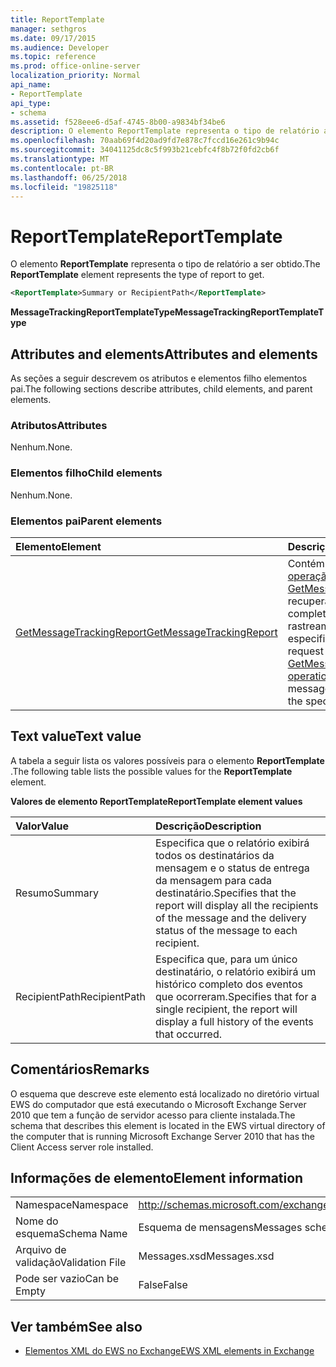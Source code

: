 ```yaml
---
title: ReportTemplate
manager: sethgros
ms.date: 09/17/2015
ms.audience: Developer
ms.topic: reference
ms.prod: office-online-server
localization_priority: Normal
api_name:
- ReportTemplate
api_type:
- schema
ms.assetid: f528eee6-d5af-4745-8b00-a9834bf34be6
description: O elemento ReportTemplate representa o tipo de relatório a ser obtido.
ms.openlocfilehash: 70aab69f4d20ad9fd7e878c7fccd16e261c9b94c
ms.sourcegitcommit: 34041125dc8c5f993b21cebfc4f8b72f0fd2cb6f
ms.translationtype: MT
ms.contentlocale: pt-BR
ms.lasthandoff: 06/25/2018
ms.locfileid: "19825118"
---
```

# <a name="reporttemplate"></a><span data-ttu-id="f1b6c-103">ReportTemplate</span><span class="sxs-lookup"><span data-stu-id="f1b6c-103">ReportTemplate</span></span>

<span data-ttu-id="f1b6c-104">O elemento **ReportTemplate** representa o tipo de relatório a ser obtido.</span><span class="sxs-lookup"><span data-stu-id="f1b6c-104">The **ReportTemplate** element represents the type of report to get.</span></span> 
  
```xml
<ReportTemplate>Summary or RecipientPath</ReportTemplate>
```

 <span data-ttu-id="f1b6c-105">**MessageTrackingReportTemplateType**</span><span class="sxs-lookup"><span data-stu-id="f1b6c-105">**MessageTrackingReportTemplateType**</span></span>
## <a name="attributes-and-elements"></a><span data-ttu-id="f1b6c-106">Attributes and elements</span><span class="sxs-lookup"><span data-stu-id="f1b6c-106">Attributes and elements</span></span>

<span data-ttu-id="f1b6c-107">As seções a seguir descrevem os atributos e elementos filho elementos pai.</span><span class="sxs-lookup"><span data-stu-id="f1b6c-107">The following sections describe attributes, child elements, and parent elements.</span></span>
  
### <a name="attributes"></a><span data-ttu-id="f1b6c-108">Atributos</span><span class="sxs-lookup"><span data-stu-id="f1b6c-108">Attributes</span></span>

<span data-ttu-id="f1b6c-109">Nenhum.</span><span class="sxs-lookup"><span data-stu-id="f1b6c-109">None.</span></span>
  
### <a name="child-elements"></a><span data-ttu-id="f1b6c-110">Elementos filho</span><span class="sxs-lookup"><span data-stu-id="f1b6c-110">Child elements</span></span>

<span data-ttu-id="f1b6c-111">Nenhum.</span><span class="sxs-lookup"><span data-stu-id="f1b6c-111">None.</span></span>
  
### <a name="parent-elements"></a><span data-ttu-id="f1b6c-112">Elementos pai</span><span class="sxs-lookup"><span data-stu-id="f1b6c-112">Parent elements</span></span>

|<span data-ttu-id="f1b6c-113">**Elemento**</span><span class="sxs-lookup"><span data-stu-id="f1b6c-113">**Element**</span></span>|<span data-ttu-id="f1b6c-114">**Descrição**</span><span class="sxs-lookup"><span data-stu-id="f1b6c-114">**Description**</span></span>|
|:-----|:-----|
|[<span data-ttu-id="f1b6c-115">GetMessageTrackingReport</span><span class="sxs-lookup"><span data-stu-id="f1b6c-115">GetMessageTrackingReport</span></span>](getmessagetrackingreport.md) <br/> |<span data-ttu-id="f1b6c-116">Contém a solicitação para a [operação GetMessageTrackingReport](getmessagetrackingreport-operation.md) recuperar a mensagem completa relatório de rastreamento para a ID especificada.</span><span class="sxs-lookup"><span data-stu-id="f1b6c-116">Contains the request for the [GetMessageTrackingReport operation](getmessagetrackingreport-operation.md) to retrieve the full message tracking report for the specified ID.</span></span>  <br/> |
   
## <a name="text-value"></a><span data-ttu-id="f1b6c-117">Text value</span><span class="sxs-lookup"><span data-stu-id="f1b6c-117">Text value</span></span>

<span data-ttu-id="f1b6c-118">A tabela a seguir lista os valores possíveis para o elemento **ReportTemplate** .</span><span class="sxs-lookup"><span data-stu-id="f1b6c-118">The following table lists the possible values for the **ReportTemplate** element.</span></span> 
  
<span data-ttu-id="f1b6c-119">**Valores de elemento ReportTemplate**</span><span class="sxs-lookup"><span data-stu-id="f1b6c-119">**ReportTemplate element values**</span></span>

|<span data-ttu-id="f1b6c-120">**Valor**</span><span class="sxs-lookup"><span data-stu-id="f1b6c-120">**Value**</span></span>|<span data-ttu-id="f1b6c-121">**Descrição**</span><span class="sxs-lookup"><span data-stu-id="f1b6c-121">**Description**</span></span>|
|:-----|:-----|
|<span data-ttu-id="f1b6c-122">Resumo</span><span class="sxs-lookup"><span data-stu-id="f1b6c-122">Summary</span></span>  <br/> |<span data-ttu-id="f1b6c-123">Especifica que o relatório exibirá todos os destinatários da mensagem e o status de entrega da mensagem para cada destinatário.</span><span class="sxs-lookup"><span data-stu-id="f1b6c-123">Specifies that the report will display all the recipients of the message and the delivery status of the message to each recipient.</span></span>  <br/> |
|<span data-ttu-id="f1b6c-124">RecipientPath</span><span class="sxs-lookup"><span data-stu-id="f1b6c-124">RecipientPath</span></span>  <br/> |<span data-ttu-id="f1b6c-125">Especifica que, para um único destinatário, o relatório exibirá um histórico completo dos eventos que ocorreram.</span><span class="sxs-lookup"><span data-stu-id="f1b6c-125">Specifies that for a single recipient, the report will display a full history of the events that occurred.</span></span>  <br/> |
   
## <a name="remarks"></a><span data-ttu-id="f1b6c-126">Comentários</span><span class="sxs-lookup"><span data-stu-id="f1b6c-126">Remarks</span></span>

<span data-ttu-id="f1b6c-127">O esquema que descreve este elemento está localizado no diretório virtual EWS do computador que está executando o Microsoft Exchange Server 2010 que tem a função de servidor acesso para cliente instalada.</span><span class="sxs-lookup"><span data-stu-id="f1b6c-127">The schema that describes this element is located in the EWS virtual directory of the computer that is running Microsoft Exchange Server 2010 that has the Client Access server role installed.</span></span>
  
## <a name="element-information"></a><span data-ttu-id="f1b6c-128">Informações de elemento</span><span class="sxs-lookup"><span data-stu-id="f1b6c-128">Element information</span></span>

|||
|:-----|:-----|
|<span data-ttu-id="f1b6c-129">Namespace</span><span class="sxs-lookup"><span data-stu-id="f1b6c-129">Namespace</span></span>  <br/> |http://schemas.microsoft.com/exchange/services/2006/messages  <br/> |
|<span data-ttu-id="f1b6c-130">Nome do esquema</span><span class="sxs-lookup"><span data-stu-id="f1b6c-130">Schema Name</span></span>  <br/> |<span data-ttu-id="f1b6c-131">Esquema de mensagens</span><span class="sxs-lookup"><span data-stu-id="f1b6c-131">Messages schema</span></span>  <br/> |
|<span data-ttu-id="f1b6c-132">Arquivo de validação</span><span class="sxs-lookup"><span data-stu-id="f1b6c-132">Validation File</span></span>  <br/> |<span data-ttu-id="f1b6c-133">Messages.xsd</span><span class="sxs-lookup"><span data-stu-id="f1b6c-133">Messages.xsd</span></span>  <br/> |
|<span data-ttu-id="f1b6c-134">Pode ser vazio</span><span class="sxs-lookup"><span data-stu-id="f1b6c-134">Can be Empty</span></span>  <br/> |<span data-ttu-id="f1b6c-135">False</span><span class="sxs-lookup"><span data-stu-id="f1b6c-135">False</span></span>  <br/> |
   
## <a name="see-also"></a><span data-ttu-id="f1b6c-136">Ver também</span><span class="sxs-lookup"><span data-stu-id="f1b6c-136">See also</span></span>



- [<span data-ttu-id="f1b6c-137">Elementos XML do EWS no Exchange</span><span class="sxs-lookup"><span data-stu-id="f1b6c-137">EWS XML elements in Exchange</span></span>](ews-xml-elements-in-exchange.md)

